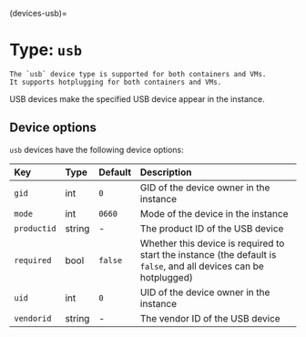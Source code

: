 (devices-usb)=
# Type: `usb`

```{note}
The `usb` device type is supported for both containers and VMs.
It supports hotplugging for both containers and VMs.
```

USB devices make the specified USB device appear in the instance.

## Device options

`usb` devices have the following device options:

Key         | Type      | Default           | Description
:--         | :--       | :--               | :--
`gid`       | int       | `0`               | GID of the device owner in the instance
`mode`      | int       | `0660`            | Mode of the device in the instance
`productid` | string    | -                 | The product ID of the USB device
`required`  | bool      | `false`           | Whether this device is required to start the instance (the default is `false`, and all devices can be hotplugged)
`uid`       | int       | `0`               | UID of the device owner in the instance
`vendorid`  | string    | -                 | The vendor ID of the USB device
